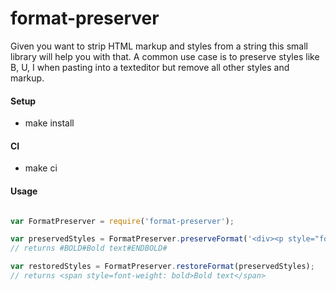 # format-preserver

Given you want to strip HTML markup and styles from a string this small library will help you with that.
A common use case is to preserve styles like B, U, I when pasting into a texteditor but remove all other styles and markup.

#### Setup

* make install

#### CI

* make ci

#### Usage

```js

var FormatPreserver = require('format-preserver');

var preservedStyles = FormatPreserver.preserveFormat('<div><p style="font-weight: bold">Bold text</p></div>');
// returns #BOLD#Bold text#ENDBOLD#

var restoredStyles = FormatPreserver.restoreFormat(preservedStyles);
// returns <span style=font-weight: bold>Bold text</span>
